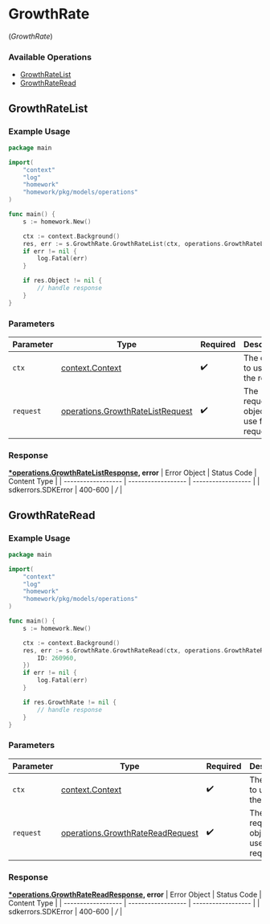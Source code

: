 # GrowthRate
(*GrowthRate*)

### Available Operations

* [GrowthRateList](#growthratelist)
* [GrowthRateRead](#growthrateread)

## GrowthRateList

### Example Usage

```go
package main

import(
	"context"
	"log"
	"homework"
	"homework/pkg/models/operations"
)

func main() {
    s := homework.New()

    ctx := context.Background()
    res, err := s.GrowthRate.GrowthRateList(ctx, operations.GrowthRateListRequest{})
    if err != nil {
        log.Fatal(err)
    }

    if res.Object != nil {
        // handle response
    }
}
```

### Parameters

| Parameter                                                                                | Type                                                                                     | Required                                                                                 | Description                                                                              |
| ---------------------------------------------------------------------------------------- | ---------------------------------------------------------------------------------------- | ---------------------------------------------------------------------------------------- | ---------------------------------------------------------------------------------------- |
| `ctx`                                                                                    | [context.Context](https://pkg.go.dev/context#Context)                                    | :heavy_check_mark:                                                                       | The context to use for the request.                                                      |
| `request`                                                                                | [operations.GrowthRateListRequest](../../pkg/models/operations/growthratelistrequest.md) | :heavy_check_mark:                                                                       | The request object to use for the request.                                               |


### Response

**[*operations.GrowthRateListResponse](../../pkg/models/operations/growthratelistresponse.md), error**
| Error Object       | Status Code        | Content Type       |
| ------------------ | ------------------ | ------------------ |
| sdkerrors.SDKError | 400-600            | */*                |

## GrowthRateRead

### Example Usage

```go
package main

import(
	"context"
	"log"
	"homework"
	"homework/pkg/models/operations"
)

func main() {
    s := homework.New()

    ctx := context.Background()
    res, err := s.GrowthRate.GrowthRateRead(ctx, operations.GrowthRateReadRequest{
        ID: 260960,
    })
    if err != nil {
        log.Fatal(err)
    }

    if res.GrowthRate != nil {
        // handle response
    }
}
```

### Parameters

| Parameter                                                                                | Type                                                                                     | Required                                                                                 | Description                                                                              |
| ---------------------------------------------------------------------------------------- | ---------------------------------------------------------------------------------------- | ---------------------------------------------------------------------------------------- | ---------------------------------------------------------------------------------------- |
| `ctx`                                                                                    | [context.Context](https://pkg.go.dev/context#Context)                                    | :heavy_check_mark:                                                                       | The context to use for the request.                                                      |
| `request`                                                                                | [operations.GrowthRateReadRequest](../../pkg/models/operations/growthratereadrequest.md) | :heavy_check_mark:                                                                       | The request object to use for the request.                                               |


### Response

**[*operations.GrowthRateReadResponse](../../pkg/models/operations/growthratereadresponse.md), error**
| Error Object       | Status Code        | Content Type       |
| ------------------ | ------------------ | ------------------ |
| sdkerrors.SDKError | 400-600            | */*                |
